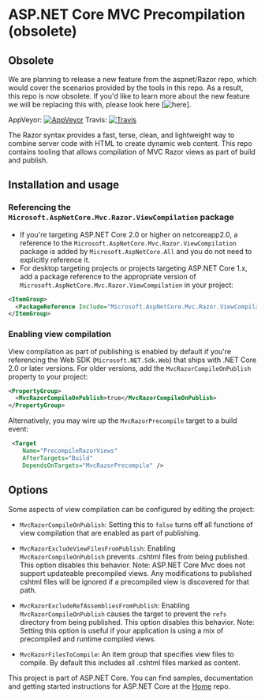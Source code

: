  ASP.NET Core MVC Precompilation (obsolete)
===

## Obsolete
We are planning to release a new feature from the aspnet/Razor repo, which would cover the scenarios provided by the tools in this repo. As a result, this repo is now obsolete. If you'd like to learn more about the new feature we will be replacing this with, please look here [![here](https://github.com/aspnet/Razor/issues/1740)].
 

AppVeyor: [![AppVeyor](https://ci.appveyor.com/api/projects/status/jx955ph2045dw1w0/branch/dev?svg=true)](https://ci.appveyor.com/project/aspnetci/mvcprecompilation/branch/dev)
Travis:   [![Travis](https://travis-ci.org/aspnet/MvcPrecompilation.svg?branch=dev)](https://travis-ci.org/aspnet/mvcprecompilation)

The Razor syntax provides a fast, terse, clean, and lightweight way to combine server code with HTML to create dynamic web content. This repo contains tooling that allows compilation of MVC Razor views as part of build and publish.

## Installation and usage

### Referencing the `Microsoft.AspNetCore.Mvc.Razor.ViewCompilation` package
* If you're targeting ASP.NET Core 2.0 or higher on netcoreapp2.0, a reference to the `Microsoft.AspNetCore.Mvc.Razor.ViewCompilation` package is added by `Microsoft.AspNetCore.All` and you do not need to explicitly reference it.
* For desktop targeting projects or projects targeting ASP.NET Core 1.x, add a package reference to the appropriate version of `Microsoft.AspNetCore.Mvc.Razor.ViewCompilation` in your project:

```xml
<ItemGroup>
  <PackageReference Include="Microsoft.AspNetCore.Mvc.Razor.ViewCompilation" Version="1.1.1" />
</ItemGroup>
```

### Enabling view compilation
View compilation as part of publishing is enabled by default if you're referencing the Web SDK (`Microsoft.NET.Sdk.Web`) that ships with .NET Core 2.0 or later versions. For older versions, add the `MvcRazorCompileOnPublish` property to your project:

```xml
<PropertyGroup>
  <MvcRazorCompileOnPublish>true</MvcRazorCompileOnPublish>
</PropertyGroup>
```

Alternatively, you may wire up the `MvcRazorPrecompile` target to a build event:
```xml
 <Target 
    Name="PrecompileRazorViews" 
    AfterTargets="Build"
    DependsOnTargets="MvcRazorPrecompile" />
```

## Options

Some aspects of view compilation can be configured by editing the project:

* `MvcRazorCompileOnPublish`: Setting this to `false` turns off all functions of view compilation that are enabled as part of publishing.

* `MvcRazorExcludeViewFilesFromPublish`: Enabling `MvcRazorCompileOnPublish` prevents .cshtml files from being published. This option disables this behavior. 
Note: ASP.NET Core Mvc does not support updateable precompiled views. Any modifications to published cshtml files will be ignored if a precompiled view is discovered for that path.

* `MvcRazorExcludeRefAssembliesFromPublish`: Enabling `MvcRazorCompileOnPublish` causes the target to prevent the `refs` directory from being published. This option disables this behavior.
Note: Setting this option is useful if your application is using a mix of precompiled and runtime compiled views.
    
* `MvcRazorFilesToCompile`: An item group that specifies view files to compile. By default this includes all .cshtml files marked as content.

This project is part of ASP.NET Core. You can find samples, documentation and getting started instructions for ASP.NET Core at the [Home](https://github.com/aspnet/home) repo.
